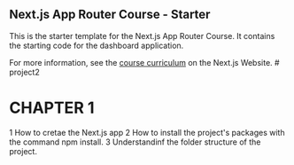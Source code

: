 ## Next.js App Router Course - Starter

This is the starter template for the Next.js App Router Course. It contains the starting code for the dashboard application.

For more information, see the [course curriculum](https://nextjs.org/learn) on the Next.js Website.
 #   p r o j e c t 2 
 

# CHAPTER 1
1 How to cretae the Next.js app
2 How to install the project's packages with the command npm install.
3 Understandinf the folder structure of the project.


    

